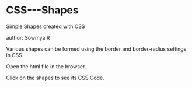 # CSS---Shapes
Simple Shapes created with CSS

author: Sowmya R

Various shapes can be formed using the border and border-radius settings in CSS.

Open the html file in the browser. 

Click on the shapes to see its CSS Code.

